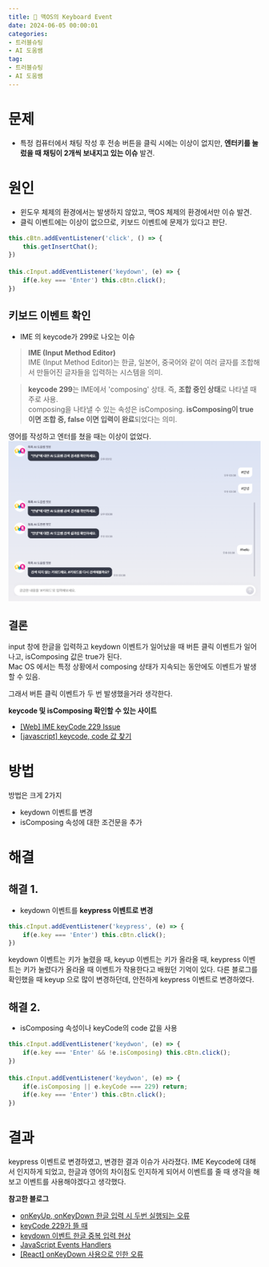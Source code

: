 ```yaml
---
title: 🍎 맥OS의 Keyboard Event
date: 2024-06-05 00:00:01
categories:
- 트러블슈팅
- AI 도움쌤
tag:
- 트러블슈팅
- AI 도움쌤
---
```


# 문제
- 특정 컴퓨터에서 채팅 작성 후 전송 버튼을 클릭 시에는 이상이 없지만, **엔터키를 눌렀을 때 채팅이 2개씩 보내지고 있는 이슈** 발견.

# 원인
- 윈도우 체제의 환경에서는 발생하지 않았고, 맥OS 체제의 환경에서만 이슈 발견.
- 클릭 이벤트에는 이상이 없으므로, 키보드 이벤트에 문제가 있다고 판단.

```javascript
this.cBtn.addEventListener('click', () => {
    this.getInsertChat();
})

this.cInput.addEventListener('keydown', (e) => {
    if(e.key === 'Enter') this.cBtn.click();
})
```

## 키보드 이벤트 확인
- IME 의 keycode가 299로 나오는 이슈

> **IME (Input Method Editor)**<br/>
IME (Input Method Editor)는 한글, 일본어, 중국어와 같이 여러 글자를 조합해서 만들어진 글자들을 입력하는 시스템을 의미.<br/>

> **keycode 299**는 IME에서 'composing' 상태. 즉, **조합 중인 상태**로 나타낼 때 주로 사용.<br/>
composing을 나타낼 수 있는 속성은 isComposing. **isComposing이 true 이면 조합 중, false 이면 입력이 완료**되었다는 의미.

영어를 작성하고 엔터를 쳤을 때는 이상이 없었다.
![](/assets/images/troubleshooting/aitea-chat-1.png)

## 결론
input 창에 한글을 입력하고 keydown 이벤트가 일어났을 때 버튼 클릭 이벤트가 일어나고, isComposing 값은 true가 된다.<br/>
Mac OS 에서는 특정 상황에서 composing 상태가 지속되는 동안에도 이벤트가 발생할 수 있음.

그래서 버튼 클릭 이벤트가 두 번 발생했을거라 생각한다.

**keycode 및 isComposing 확인할 수 있는 사이트**
- [[Web] IME keyCode 229 Issue](https://minjung-jeon.github.io/IME-keyCode-229-issue/)
- [[javascript] keycode, code 값 찾기](https://korearaogong.tistory.com/32)

# 방법
방법은 크게 2가지
- keydown 이벤트를 변경
- isComposing 속성에 대한 조건문을 추가

# 해결
## 해결 1.
- keydown 이벤트를 **keypress 이벤트로 변경**

```javascript
this.cInput.addEventListener('keypress', (e) => {
    if(e.key === 'Enter') this.cBtn.click();
})
```

keydown 이벤트는 키가 눌렸을 때, keyup 이벤트는 키가 올라올 때, keypress 이벤트는 키가 눌렸다가 올라올 때 이벤트가 작용한다고 배웠던 
기억이 있다. 다른 블로그를 확인했을 때 keyup 으로 많이 변경하던데, 안전하게 keypress 이벤트로 변경하였다. 

## 해결 2.
- isComposing 속성이나 keyCode의 code 값을 사용

```javascript
this.cInput.addEventListener('keydwon', (e) => {
    if(e.key === 'Enter' && !e.isComposing) this.cBtn.click();
})

this.cInput.addEventListener('keydwon', (e) => {
    if(e.isComposing || e.keyCode === 229) return;
    if(e.key === 'Enter') this.cBtn.click();
})
```

# 결과
keypress 이벤트로 변경하였고, 변경한 결과 이슈가 사라졌다. IME Keycode에 대해서 인지하게 되었고, 한글과 영어의 차이점도 
인지하게 되어서 이벤트를 줄 때 생각을 해보고 이벤트를 사용해야겠다고 생각했다.

**참고한 블로그**
- [onKeyUp, onKeyDown 한글 입력 시 두번 실행되는 오류](https://4sii.tistory.com/473)
- [keyCode 229가 뜰 때](https://circus7.tistory.com/6)
- [keydown 이벤트 한글 중복 입력 현상](https://kwangsunny.tistory.com/33)
- [JavaScript Events Handlers](https://levelup.gitconnected.com/javascript-events-handlers-keyboard-and-load-events-1b3e46a6b0c3)
- [[React] onKeyDown 사용으로 인한 오류](https://velog.io/@wjddma1202/React-onKeyDown-%EC%82%AC%EC%9A%A9%EC%9C%BC%EB%A1%9C-%EC%9D%B8%ED%95%9C-%EC%98%A4%EB%A5%98-a86wxxqj)